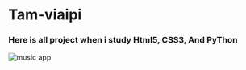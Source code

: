 # Tam-viaipi
### Here is all project when i study Html5, CSS3, And PyThon

![music app](https://user-images.githubusercontent.com/57834526/71351475-57705580-25a6-11ea-853c-52620a41aad5.PNG)
